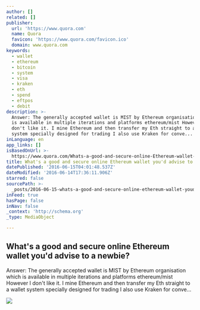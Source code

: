 ```yaml
---
author: []
related: []
publisher:
  url: 'https://www.quora.com'
  name: Quora
  favicon: 'https://www.quora.com/favicon.ico'
  domain: www.quora.com
keywords:
  - wallet
  - ethereum
  - bitcoin
  - system
  - visa
  - kraken
  - eth
  - spend
  - eftpos
  - debit
description: >-
  Answer: The generally accepted wallet is MIST by Ethereum organisation which
  is available in multiple iterations and platforms ethereum/mist However I
  don't like it. I mine Ethereum and then transfer my Eth straight to a wallet
  system specially designed for trading I also use Kraken for conve...
inLanguage: en
app_links: []
isBasedOnUrl: >-
  https://www.quora.com/Whats-a-good-and-secure-online-Ethereum-wallet-youd-advise-to-a-newbie
title: What's a good and secure online Ethereum wallet you'd advise to a newbie?
datePublished: '2016-06-15T04:01:48.537Z'
dateModified: '2016-06-14T17:36:11.906Z'
starred: false
sourcePath: >-
  _posts/2016-06-15-whats-a-good-and-secure-online-ethereum-wallet-youd-advise.md
inFeed: true
hasPage: false
inNav: false
_context: 'http://schema.org'
_type: MediaObject

---
```

<article style=""><h1>What's a good and secure online Ethereum wallet you'd advise to a newbie?</h1><p>Answer: The generally accepted wallet is MIST by Ethereum organisation which is available in multiple iterations and platforms ethereum/mist However I don't like it. I mine Ethereum and then transfer my Eth straight to a wallet system specially designed for trading I also use Kraken for conve...</p><img src="https://qsf.is.quoracdn.net/-images.new_grid.fb_share_default.pnge6dde9cfa6e03c43.png" /></article>